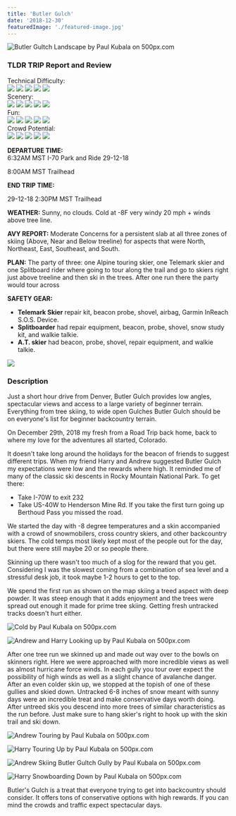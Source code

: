 ```yaml
---
title: 'Butler Gulch'
date: '2018-12-30'
featuredImage: './featured-image.jpg'
---
```


<!--Landscape-->
<div class='picture-container cover'>
    <img src='https://drscdn.500px.org/photo/290925955/m%3D900/v2?user_id=9643357&webp=true&sig=f0deee3850720832e5a629b6fa5683fbd23fd08d11754aaa0700bc246c68fb24' alt='Butler Gultch Landscape by Paul Kubala on 500px.com'>
  <a href='https://500px.com/photo/290925955/butler-gultch-landscape-by-paul-kubala' alt='Butler Gultch Landscape by Paul Kubala on 500px.com'></a>
</div>

<h3>TLDR TRIP Report and Review</h3>

<div class="ratting-grid">
  <div class="col">
    Technical Difficulty:
  </div>
  <div class="col">
    <img src="https://i.imgur.com/BbRJqcu.png" />
    <img src="https://i.imgur.com/YG99sE7.png" />
    <img src="https://i.imgur.com/YG99sE7.png" />
    <img src="https://i.imgur.com/YG99sE7.png" />
    <img src="https://i.imgur.com/YG99sE7.png" />
  </div>
</div>

<div class="ratting-grid">
  <div class="col">
  Scenery:
  </div>
  <div class="col">
    <img src="https://i.imgur.com/BbRJqcu.png" />
    <img src="https://i.imgur.com/BbRJqcu.png" />
    <img src="https://i.imgur.com/BbRJqcu.png" />
    <img src="https://i.imgur.com/BbRJqcu.png" />
    <img src="https://i.imgur.com/YG99sE7.png" />
  </div>
</div>

<div class="ratting-grid">
  <div class="col">
    Fun:
  </div>
  <div class="col">
    <img src="https://i.imgur.com/BbRJqcu.png" />
    <img src="https://i.imgur.com/BbRJqcu.png" />
    <img src="https://i.imgur.com/BbRJqcu.png" />
    <img src="https://i.imgur.com/BbRJqcu.png" />
    <img src="https://i.imgur.com/YG99sE7.png" />
  </div>
</div>

<div class="ratting-grid">
  <div class="col">
  Crowd Potential:
  </div>
  <div class="col">
    <img src="https://i.imgur.com/BbRJqcu.png" />
    <img src="https://i.imgur.com/BbRJqcu.png" />
    <img src="https://i.imgur.com/BbRJqcu.png" />
    <img src="https://i.imgur.com/BbRJqcu.png" />
    <img src="https://i.imgur.com/YG99sE7.png" />
  </div>
</div>

<div class="chunk">

**DEPARTURE TIME:**  
6:32AM MST I-70 Park and Ride 29-12-18

8:00AM MST Trailhead

</div>

<div class="chunk">

**END TRIP TIME:**

29-12-18 2:30PM MST Trailhead

</div>
<div class="chunk">

**WEATHER:** Sunny, no clouds. Cold at -8F very windy 20 mph + winds above tree line.

</div>

<div class="chunk">

**AVY REPORT:** Moderate Concerns for a persistent slab at all three zones of skiing (Above, Near and Below treeline) for aspects that were North, Northeast, East, Southeast, and South.

</div>
<div class="chunk">

**PLAN:** The party of three: one Alpine touring skier, one Telemark skier and one Splitboard rider where going to tour along the trail and go to skiers right just above treeline and then ski in the trees. After one run there the party would tour across

</div>

<div class="chunk">

**SAFETY GEAR:**

- **Telemark Skier** repair kit, beacon probe, shovel, airbag, Garmin InReach S.O.S. Device.
- **Splitboarder** had repair equipment, beacon, probe, shovel, snow study kit, and walkie talkie.
- **A.T. skier** had beacon, probe, shovel, repair equipment, and walkie talkie.
  </div>
  <div class="topo-map">
    <img src='https://i.imgur.com/rc0CQFh.jpg' />
  </div>

<h3>Description</h3>
Just a short hour drive from Denver, Butler Gulch provides low angles, spectacular views and access to a large variety of beginner terrain. Everything from tree skiing, to wide open Gulches Butler Gulch should be on everyone's list for beginner backcountry terrain.

On December 29th, 2018 my fresh from a Road Trip back home, back to where my love for the adventures all started, Colorado.

It doesn't take long around the holidays for the beacon of friends to suggest different trips. When my friend Harry and Andrew suggested Butler Gulch my expectations were low and the rewards where high. It reminded me of many of the classic ski descents in Rocky Mountain National Park. To get there:

- Take I-70W to exit 232
- Take US-40W to Henderson Mine Rd. If you take the first turn going up Berthoud Pass you missed the road.

We started the day with -8 degree temperatures and a skin accompanied with a crowd of snowmobilers, cross country skiers, and other backcountry skiers. The cold temps most likely kept most of the people out for the day, but there were still maybe 20 or so people there.

Skinning up there wasn't too much of a slog for the reward that you get. Considering I was the slowest coming from a combination of sea level and a stressful desk job, it took maybe 1-2 hours to get to the top.

We spend the first run as shown on the map skiing a treed aspect with deep powder. It was steep enough that it adds enjoyment and the trees were spread out enough it made for prime tree skiing. Getting fresh untracked tracks doesn't hurt either.

<!--Harry Frozen-->
<div class='picture-container'>
  <p>
    <img src='https://drscdn.500px.org/photo/290926655/m%3D900/v2?user_id=9643357&webp=true&sig=dea7394d679e7c99750ec5d6fcc23f69f0a13db23e6a1d6a8efa62dd8a5aa9ca' alt='Cold by Paul Kubala on 500px.com'>
  </p>
  <a href='https://500px.com/photo/290926655/cold-by-paul-kubala' alt='Cold by Paul Kubala on 500px.com'></a>
</div>

<!--Andrew and Harry Looking up-->
<div class='picture-container'>
  <p>
    <img src='https://drscdn.500px.org/photo/290926007/m%3D900/v2?user_id=9643357&webp=true&sig=15f2253b28211c61bca89937e7e4dfb5f92719a19bec1b6f26efb69871a7a605' alt='Andrew and Harry Looking up by Paul Kubala on 500px.com'>
  </p>
  <a href='https://500px.com/photo/290926007/andrew-and-harry-looking-up-by-paul-kubala' alt='Andrew and Harry Looking up by Paul Kubala on 500px.com'></a>
</div>

After one tree run we skinned up and made out way over to the bowls on skinners right. Here we were approached with more incredible views as well as almost hurricane force winds. In each gully you tour over expect the possibility of high winds as well as a slight chance of avalanche danger. After an even colder skin up, we stopped at the topish of one of these gullies and skied down. Untracked 6-8 inches of snow meant with sunny days were an incredible treat and make conservative days worth doing. After untreed skis you descend into more trees of similar characteristics as the run before. Just make sure to hang skier's right to hook up with the skin trail and ski down.

<div class='picture-container'>
  <p>
    <img src='https://drscdn.500px.org/photo/290926023/m%3D900/v2?user_id=9643357&webp=true&sig=ef818861d0c1823c960ef4554a2ef7a1a8d0ad46f922961efa822cbb3eb79695' alt='Andrew Touring by Paul Kubala on 500px.com'>
  </p>
  <a href='https://500px.com/photo/290926023/andrew-touring-by-paul-kubala' alt='Andrew Touring by Paul Kubala on 500px.com'></a>
</div>
<div class='picture-container'>
  <p>
    <img src='https://drscdn.500px.org/photo/290926027/m%3D900/v2?user_id=9643357&webp=true&sig=184b01fb23a1fc553217d84d15ab86e94e47da8d024c018bf880f21ef2b5290d' alt='Harry Touring Up by Paul Kubala on 500px.com'>
  </p>
  <a href='https://500px.com/photo/290926027/harry-touring-up-by-paul-kubala' alt='Harry Touring Up by Paul Kubala on 500px.com'></a>
</div>
<div class='picture-container'>
  <p>
    <img src='https://drscdn.500px.org/photo/290925913/m%3D900/v2?user_id=9643357&webp=true&sig=a45cde97cc45e71be16314bcc2a99c2e7b1381c199021257128e67b7f05bfecf' alt='Andrew Skiing Butler Gultch Gully by Paul Kubala on 500px.com'>
  </p>
  <a href='https://500px.com/photo/290925913/andrew-skiing-butler-gultch-gully-by-paul-kubala' alt='Andrew Skiing Butler Gultch Gully by Paul Kubala on 500px.com'></a>
</div>
<div class='picture-container'>
  <p>
    <img src='https://drscdn.500px.org/photo/290926675/m%3D900/v2?user_id=9643357&webp=true&sig=9d46a61be0a009782a30dc1c1fd69e6261aa5f85304a44e356a2f1e88fb81837' alt='Harry Snowboarding Down by Paul Kubala on 500px.com'>
  </p>
  <a href='https://500px.com/photo/290926675/harry-snowboarding-down-by-paul-kubala' alt='Harry Snowboarding Down by Paul Kubala on 500px.com'></a>
</div>

Butler's Gulch is a treat that everyone trying to get into backcountry should consider. It offers tons of conservative options with high rewards. If you can mind the crowds and traffic expect spectacular days.
